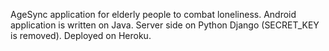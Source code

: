 AgeSync application for elderly people to combat loneliness.
Android application is written on Java.
Server side on Python Django (SECRET_KEY is removed). Deployed on Heroku.
